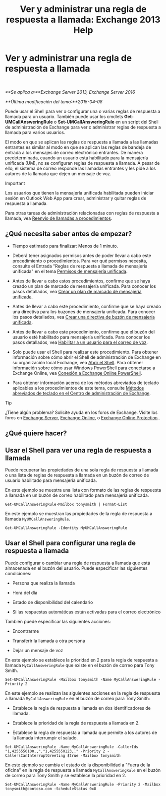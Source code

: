 ﻿---
title: 'Ver y administrar una regla de respuesta a llamada: Exchange 2013 Help'
TOCTitle: Ver y administrar una regla de respuesta a llamada
ms:assetid: de6d9fa1-7878-49a9-bddb-e3317d94f4d8
ms:mtpsurl: https://technet.microsoft.com/es-es/library/Dn140251(v=EXCHG.150)
ms:contentKeyID: 54652418
ms.date: 05/22/2018
mtps_version: v=EXCHG.150
ms.translationtype: MT
---

# Ver y administrar una regla de respuesta a llamada

 

_**Se aplica a:**Exchange Server 2013, Exchange Server 2016_

_**Última modificación del tema:**2015-04-08_

Puede usar el Shell para ver o configurar una o varias reglas de respuesta a llamada para un usuario. También puede usar los cmdlets **Get-UMCallAnsweringRule** o **Set-UMCallAnsweringRule** en un script del Shell de administración de Exchange para ver o administrar reglas de respuesta a llamada para varios usuarios.

El modo en que se aplican las reglas de respuesta a llamada a las llamadas entrantes es similar al modo en que se aplican las reglas de bandeja de entrada a los mensajes de correo electrónico entrantes. De manera predeterminada, cuando un usuario está habilitado para la mensajería unificada (UM), no se configuran reglas de respuesta a llamada. A pesar de ello, el sistema de correo responde las llamadas entrantes y les pide a los autores de la llamada que dejen un mensaje de voz.


> [!IMPORTANT]
> Los usuarios que tienen la mensajería unificada habilitada pueden iniciar sesión en Outlook Web App para crear, administrar y quitar reglas de respuesta a llamada.



Para otras tareas de administración relacionadas con reglas de respuesta a llamada, vea [Reenvío de llamadas a procedimientos](forwarding-calls-procedures-exchange-2013-help.md).

## ¿Qué necesita saber antes de empezar?

  - Tiempo estimado para finalizar: Menos de 1 minuto.

  - Deberá tener asignados permisos antes de poder llevar a cabo este procedimiento o procedimientos. Para ver qué permisos necesita, consulte el Entrada "Reglas de respuesta a llamada de mensajería unificada" en el tema [Permisos de mensajería unificada](unified-messaging-permissions-exchange-2013-help.md).

  - Antes de llevar a cabo estos procedimientos, confirme que se haya creado un plan de marcado de mensajería unificada. Para conocer los pasos detallados, vea [Crear un plan de marcado de mensajería unificada](create-a-um-dial-plan-exchange-2013-help.md).

  - Antes de llevar a cabo este procedimiento, confirme que se haya creado una directiva para los buzones de mensajería unificada. Para conocer los pasos detallados, vea [Crear una directiva de buzón de mensajería unificada](create-a-um-mailbox-policy-exchange-2013-help.md).

  - Antes de llevar a cabo este procedimiento, confirme que el buzón del usuario esté habilitado para mensajería unificada. Para conocer los pasos detallados, vea [Habilitar a un usuario para el correo de voz](enable-a-user-for-voice-mail-exchange-2013-help.md).

  - Solo puede usar el Shell para realizar este procedimiento. Para obtener información sobre cómo abrir el Shell de administración de Exchange en su organización local Exchange, vea [Abrir el Shell](https://technet.microsoft.com/es-es/library/dd638134\(v=exchg.150\)). Para obtener información sobre cómo usar Windows PowerShell para conectarse a Exchange Online, vea [Conexión a Exchange Online PowerShell](https://go.microsoft.com/fwlink/p/?linkid=396554).

  - Para obtener información acerca de los métodos abreviados de teclado aplicables a los procedimientos de este tema, consulte [Métodos abreviados de teclado en el Centro de administración de Exchange](keyboard-shortcuts-in-the-exchange-admin-center-exchange-online-protection-help.md).


> [!TIP]
> ¿Tiene algún problema? Solicite ayuda en los foros de Exchange. Visite los foros en <A href="https://go.microsoft.com/fwlink/p/?linkid=60612">Exchange Server</A>, <A href="https://go.microsoft.com/fwlink/p/?linkid=267542">Exchange Online</A>, o <A href="https://go.microsoft.com/fwlink/p/?linkid=285351">Exchange Online Protection</A>..



## ¿Qué quiere hacer?

## Usar el Shell para ver una regla de respuesta a llamada

Puede recuperar las propiedades de una sola regla de respuesta a llamada o una lista de reglas de respuesta a llamada en un buzón de correo de usuario habilitado para mensajería unificada.

En este ejemplo se muestra una lista con formato de las reglas de respuesta a llamada en un buzón de correo habilitado para mensajería unificada.

    Get-UMCallAnsweringRule-Mailbox tonysmith | Format-List

En este ejemplo se muestran las propiedades de la regla de respuesta a llamada `MyUMCallAnsweringRule`.

    Get-UMCallAnsweringRule -Identity MyUMCallAnsweringRule

## Usar el Shell para configurar una regla de respuesta a llamada

Puede configurar o cambiar una regla de respuesta a llamada que está almacenada en el buzón del usuario. Puede especificar las siguientes condiciones:

  - Persona que realiza la llamada

  - Hora del día

  - Estado de disponibilidad del calendario

  - Si las respuestas automáticas están activadas para el correo electrónico

También puede especificar las siguientes acciones:

  - Encontrarme

  - Transferir la llamada a otra persona

  - Dejar un mensaje de voz

En este ejemplo se establece la prioridad en 2 para la regla de respuesta a llamada `MyCallAnsweringRule` que existe en el buzón de correo para Tony Smith.

    Set-UMCallAnsweringRule -Mailbox tonysmith -Name MyCallAnsweringRule -Priority 2

En este ejemplo se realizan las siguientes acciones en la regla de respuesta a llamada `MyCallAnsweringRule` en el buzón de correo para Tony Smith:

  - Establece la regla de respuesta a llamada en dos identificadores de llamada.

  - Establece la prioridad de la regla de respuesta a llamada en 2.

  - Establece la regla de respuesta a llamada que permite a los autores de la llamada interrumpir el saludo.

<!-- end list -->

    Set-UMCallAnsweringRule -Name MyCallAnsweringRule -CallerIds "1,4255550100,,","1,4255550123,," -Priority 2 -CallersCanInterruptGreeting $true -Mailbox tonysmith

En este ejemplo se cambia el estado de la disponibilidad a "Fuera de la oficina" en la regla de respuesta a llamada `MyCallAnsweringRule` en el buzón de correo para Tony Smith y se establece la prioridad en 2.

    Set-UMCallAnsweringRule -Name MyCallAnsweringRule -Priority 2 -Mailbox tonysmith@contoso.com -ScheduleStatus 0x8

